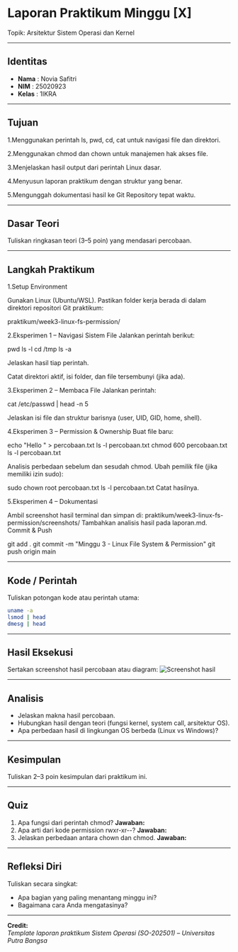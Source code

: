 
# Laporan Praktikum Minggu [X]
Topik: Arsitektur Sistem Operasi dan Kernel

---

## Identitas
- **Nama**  : Novia Safitri  
- **NIM**   : 25020923  
- **Kelas** : 1IKRA

---

## Tujuan
1.Menggunakan perintah ls, pwd, cd, cat untuk navigasi file dan direktori.

2.Menggunakan chmod dan chown untuk manajemen hak akses file.

3.Menjelaskan hasil output dari perintah Linux dasar.

4.Menyusun laporan praktikum dengan struktur yang benar.

5.Mengunggah dokumentasi hasil ke Git Repository tepat waktu.


---

## Dasar Teori
Tuliskan ringkasan teori (3–5 poin) yang mendasari percobaan.

---

## Langkah Praktikum
1.Setup Environment

Gunakan Linux (Ubuntu/WSL).
Pastikan folder kerja berada di dalam direktori repositori Git praktikum:

praktikum/week3-linux-fs-permission/

2.Eksperimen 1 – Navigasi Sistem File Jalankan perintah berikut:

pwd
ls -l
cd /tmp
ls -a

Jelaskan hasil tiap perintah.

Catat direktori aktif, isi folder, dan file tersembunyi (jika ada).

3.Eksperimen 2 – Membaca File Jalankan perintah:

cat /etc/passwd | head -n 5

Jelaskan isi file dan struktur barisnya (user, UID, GID, home, shell).

4.Eksperimen 3 – Permission & Ownership Buat file baru:

echo "Hello <NAME><NIM>" > percobaan.txt
ls -l percobaan.txt
chmod 600 percobaan.txt
ls -l percobaan.txt

Analisis perbedaan sebelum dan sesudah chmod.
Ubah pemilik file (jika memiliki izin sudo):

sudo chown root percobaan.txt
ls -l percobaan.txt
Catat hasilnya.

5.Eksperimen 4 – Dokumentasi

Ambil screenshot hasil terminal dan simpan di:
praktikum/week3-linux-fs-permission/screenshots/
Tambahkan analisis hasil pada laporan.md.
Commit & Push

git add .
git commit -m "Minggu 3 - Linux File System & Permission"
git push origin main


---

## Kode / Perintah
Tuliskan potongan kode atau perintah utama:
```bash
uname -a
lsmod | head
dmesg | head
```

---

## Hasil Eksekusi
Sertakan screenshot hasil percobaan atau diagram:
![Screenshot hasil](screenshots/example.png)

---

## Analisis
- Jelaskan makna hasil percobaan.  
- Hubungkan hasil dengan teori (fungsi kernel, system call, arsitektur OS).  
- Apa perbedaan hasil di lingkungan OS berbeda (Linux vs Windows)?  

---

## Kesimpulan
Tuliskan 2–3 poin kesimpulan dari praktikum ini.

---

## Quiz
1. Apa fungsi dari perintah chmod?
   **Jawaban:**  
2. Apa arti dari kode permission rwxr-xr--?
   **Jawaban:**  
3. Jelaskan perbedaan antara chown dan chmod.
   **Jawaban:**  

---

## Refleksi Diri
Tuliskan secara singkat:
- Apa bagian yang paling menantang minggu ini?  
- Bagaimana cara Anda mengatasinya?  

---

**Credit:**  
_Template laporan praktikum Sistem Operasi (SO-202501) – Universitas Putra Bangsa_
